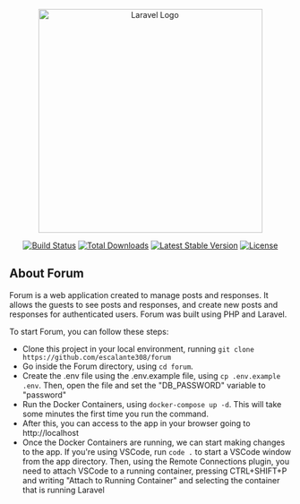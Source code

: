 <p align="center"><a href="https://laravel.com" target="_blank"><img src="https://raw.githubusercontent.com/laravel/art/master/logo-lockup/5%20SVG/2%20CMYK/1%20Full%20Color/laravel-logolockup-cmyk-red.svg" width="400" alt="Laravel Logo"></a></p>

<p align="center">
<a href="https://github.com/laravel/framework/actions"><img src="https://github.com/laravel/framework/workflows/tests/badge.svg" alt="Build Status"></a>
<a href="https://packagist.org/packages/laravel/framework"><img src="https://img.shields.io/packagist/dt/laravel/framework" alt="Total Downloads"></a>
<a href="https://packagist.org/packages/laravel/framework"><img src="https://img.shields.io/packagist/v/laravel/framework" alt="Latest Stable Version"></a>
<a href="https://packagist.org/packages/laravel/framework"><img src="https://img.shields.io/packagist/l/laravel/framework" alt="License"></a>
</p>

## About Forum

Forum is a web application created to manage posts and responses. It allows the guests to see posts and responses, and create new 
posts and responses for authenticated users. Forum was built using PHP and Laravel. 

To start Forum, you can follow these steps:

- Clone this project in your local environment, running `git clone https://github.com/escalante308/forum`
- Go inside the Forum directory, using `cd forum`.
- Create the .env file using the .env.example file, using `cp .env.example .env`. Then, open the file and set the "DB_PASSWORD" variable to "password"
- Run the Docker Containers, using `docker-compose up -d`. This will take some minutes the first time you run the command.
- After this, you can access to the app in your browser going to http://localhost
- Once the Docker Containers are running, we can start making changes to the app. If you're using VSCode, run `code .` to start a VSCode window from the app directory. Then, using the Remote Connections plugin, you need to attach VSCode to a running container, pressing CTRL+SHIFT+P and writing "Attach to Running Container" and selecting the container that is running Laravel

